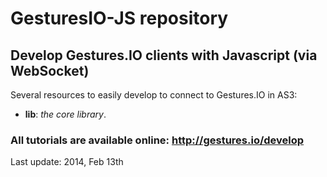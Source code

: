 # GesturesIO-JS repository
## Develop Gestures.IO clients with Javascript (via WebSocket)

Several resources to easily develop to connect to Gestures.IO in AS3:

* __lib__: _the core library_.

### All tutorials are available online: http://gestures.io/develop

Last update: 2014, Feb 13th
